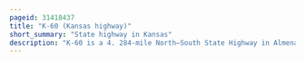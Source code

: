 ```yaml
---
pageid: 31418437
title: "K-60 (Kansas highway)"
short_summary: "State highway in Kansas"
description: "K-60 is a 4. 284-mile North–South State Highway in Almena-District 4 Township, Norton County, Kansas, United States. The southern Terminus of K-60 is located at us. S. Route 36 is east of Norton and the northern Terminus is at k-383 South of Almena. The Route was established around 1930."
---
```

